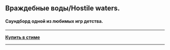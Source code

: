 ## Враждебные воды/Hostile waters.
#### Саундборд одной из любимых игр детства.
-----

**[Купить в стиме](https://store.steampowered.com/app/267980/Hostile_Waters_Antaeus_Rising/)**

-----
